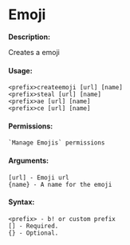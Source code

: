 # Emoji

**Description:**

Creates a emoji

#### Usage:

```
<prefix>createemoji [url] [name]
<prefix>steal [url] [name]
<prefix>ae [url] [name]
<prefix>ce [url] [name]
```

#### Permissions:

```
`Manage Emojis` permissions
```

#### Arguments:

```
[url] - Emoji url
{name} - A name for the emoji
```

#### Syntax:

```
<prefix> - b! or custom prefix
[] - Required.
{} - Optional.
```
